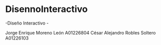 DisennoInteractivo
==================

-Diseño Interactivo - 

Jorge Enrique Moreno León A01226804 
César Alejandro Robles Soltero A01226103


